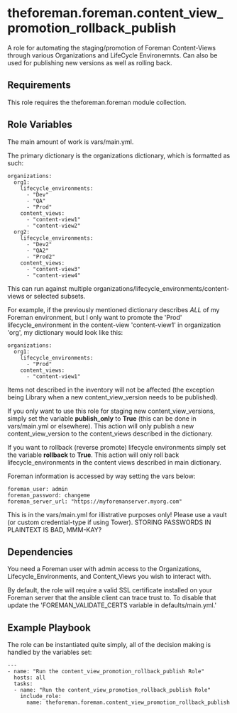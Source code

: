 theforeman.foreman.content_view_promotion_rollback_publish
=========

A role for automating the staging/promotion of Foreman Content-Views through various Organizations and LifeCycle Environemnts.  Can also be used for publishing new versions as well as rolling back.

Requirements
------------

This role requires the theforeman.foreman module collection.

Role Variables
--------------

The main amount of work is vars/main.yml.

The primary dictionary is the organizations dictionary, which is formatted as such:
```
organizations:
  org1:
    lifecycle_environments:
      - "Dev"
      - "QA"
      - "Prod"
    content_views:
      - "content-view1"
      - "content-view2"
  org2:
    lifecycle_environments:
      - "Dev2"
      - "QA2"
      - "Prod2"
    content_views:
      - "content-view3"
      - "content-view4"
```

This can run against multiple organizations/lifecycle_environments/content-views or selected subsets.

For example, if the previously mentioned dictionary describes *ALL* of my Foreman environment, but I only want to promote the 'Prod' lifecycle_environment in the content-view 'content-view1' in organization 'org', my dictionary would look like this:
```
organizations:
  org1:
    lifecycle_environments:
      - "Prod"
    content_views:
      - "content-view1"
```
Items not described in the inventory will not be affected (the exception being Library when a new content_view_version needs to be published).

If you only want to use this role for staging new content_view_versions, simply set the variable **publish_only** to **True** (this can be done in vars/main.yml or elsewhere).  This action will only publish a new content_view_version to the content_views described in the dictionary.

If you want to rollback (reverse promote) lifecycle environments simply set the variable **rollback** to **True**.  This action will only roll back lifecycle_environments in the content views described in main dictionary.


Foreman information is accessed by way setting the vars below:
```
foreman_user: admin
foreman_password: changeme
foreman_server_url: "https://myforemanserver.myorg.com"
```
This is in the vars/main.yml for illistrative purposes only!  Please use a vault (or custom credential-type if using Tower).  STORING PASSWORDS IN PLAINTEXT IS BAD, MMM-KAY?


Dependencies
------------

You need a Foreman user with admin access to the Organizations, Lifecycle_Environments, and Content_Views you wish to interact with.

By default, the role will require a valid SSL certificate installed on your Foreman server that the ansible client can trace trust to.  To disable that update the 'FOREMAN_VALIDATE_CERTS variable in defaults/main.yml.'


Example Playbook
----------------

The role can be instantiated quite simply, all of the decision making is handled by the variables set:

```
---
- name: "Run the content_view_promotion_rollback_publish Role"
  hosts: all
  tasks:
  - name: "Run the content_view_promotion_rollback_publish Role"
    include_role: 
      name: theforeman.foreman.content_view_promotion_rollback_publish 
```
